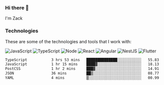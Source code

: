 ### Hi there 👋
I'm Zack

### Technologies
These are some of the technologies and tools that I work with:

![JavaScript](https://img.shields.io/badge/JavaScript-323330.svg?logo=javascript&logoColor=F7DF1E) 
![TypeScript](https://img.shields.io/badge/TypeScript-007ACC.svg?logo=typescript&logoColor=white) 
![Node](https://img.shields.io/badge/Node.js-43853D.svg?logo=node.js&logoColor=white)
![React](https://img.shields.io/badge/React-20232a.svg?logo=react&logoColor=61DAFB) 
![Angular](https://img.shields.io/badge/Angular-E23237.svg?logo=angularjs&logoColor=white)
![NestJS](https://img.shields.io/badge/NestJS-E0234E?logo=nestjs&logoColor=white)
![Flutter](https://img.shields.io/badge/Flutter-02569B.svg?logo=flutter&logoColor=white)

<!--START_SECTION:waka-->

```txt
TypeScript           3 hrs 53 mins   ██████████████░░░░░░░░░░░   55.83 %
JavaScript           1 hr 15 mins    ████▓░░░░░░░░░░░░░░░░░░░░   18.13 %
PostCSS              1 hr 2 mins     ███▓░░░░░░░░░░░░░░░░░░░░░   14.91 %
JSON                 36 mins         ██▒░░░░░░░░░░░░░░░░░░░░░░   08.77 %
YAML                 4 mins          ▒░░░░░░░░░░░░░░░░░░░░░░░░   00.99 %
```

<!--END_SECTION:waka-->
